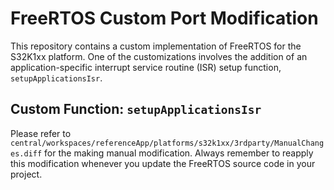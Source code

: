 # FreeRTOS Custom Port Modification

This repository contains a custom implementation of FreeRTOS for the S32K1xx platform. One of the customizations involves the addition of an application-specific interrupt service routine (ISR) setup function, `setupApplicationsIsr`.

## Custom Function: `setupApplicationsIsr`

Please refer to ``central/workspaces/referenceApp/platforms/s32k1xx/3rdparty/ManualChanges.diff`` for the making manual modification.
Always remember to reapply this modification whenever you update the FreeRTOS source code in your project.